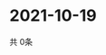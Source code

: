 # 2021-10-19
  共 0条

  <!-- BEGIN -->
  <!-- 最后更新时间Tue Oct 19 2021 12:07:13 GMT+0000 (Coordinated Universal Time) -->
  
  <!-- END -->
  
  